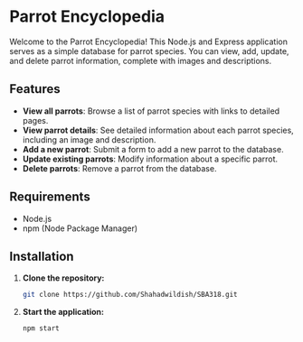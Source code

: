 # Parrot Encyclopedia

Welcome to the Parrot Encyclopedia! This Node.js and Express application serves as a simple database for parrot species. You can view, add, update, and delete parrot information, complete with images and descriptions.

## Features

- **View all parrots**: Browse a list of parrot species with links to detailed pages.
- **View parrot details**: See detailed information about each parrot species, including an image and description.
- **Add a new parrot**: Submit a form to add a new parrot to the database.
- **Update existing parrots**: Modify information about a specific parrot.
- **Delete parrots**: Remove a parrot from the database.

## Requirements

- Node.js
- npm (Node Package Manager)

## Installation

1. **Clone the repository:**
   ```bash
   git clone https://github.com/Shahadwildish/SBA318.git

2. **Start the application:**
   ```bash
   npm start
